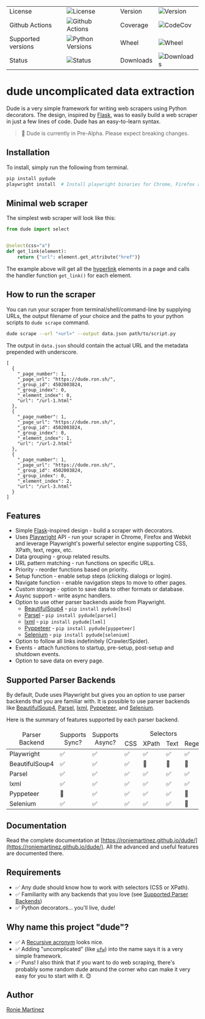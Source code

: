 <table>
    <tr>
        <td>License</td>
        <td><img src='https://img.shields.io/pypi/l/pydude.svg?style=for-the-badge' alt="License"></td>
        <td>Version</td>
        <td><img src='https://img.shields.io/pypi/v/pydude.svg?logo=pypi&style=for-the-badge' alt="Version"></td>
    </tr>
    <tr>
        <td>Github Actions</td>
        <td><img src='https://img.shields.io/github/workflow/status/roniemartinez/dude/Python?label=actions&logo=github%20actions&style=for-the-badge' alt="Github Actions"></td>
        <td>Coverage</td>
        <td><img src='https://img.shields.io/codecov/c/github/roniemartinez/dude/branch?label=codecov&logo=codecov&style=for-the-badge' alt="CodeCov"></td>
    </tr>
    <tr>
        <td>Supported versions</td>
        <td><img src='https://img.shields.io/pypi/pyversions/pydude.svg?logo=python&style=for-the-badge' alt="Python Versions"></td>
        <td>Wheel</td>
        <td><img src='https://img.shields.io/pypi/wheel/pydude.svg?style=for-the-badge' alt="Wheel"></td>
    </tr>
    <tr>
        <td>Status</td>
        <td><img src='https://img.shields.io/pypi/status/pydude.svg?style=for-the-badge' alt="Status"></td>
        <td>Downloads</td>
        <td><img src='https://img.shields.io/pypi/dm/pydude.svg?style=for-the-badge' alt="Downloads"></td>
    </tr>
</table>

# dude uncomplicated data extraction

Dude is a very simple framework for writing web scrapers using Python decorators.
The design, inspired by [Flask](https://github.com/pallets/flask), was to easily build a web scraper in just a few lines of code.
Dude has an easy-to-learn syntax.

> 🚨 Dude is currently in Pre-Alpha. Please expect breaking changes.

## Installation

To install, simply run the following from terminal.

```bash
pip install pydude
playwright install  # Install playwright binaries for Chrome, Firefox and Webkit.
```

## Minimal web scraper

The simplest web scraper will look like this:

```python
from dude import select


@select(css="a")
def get_link(element):
    return {"url": element.get_attribute("href")}
```

The example above will get all the [hyperlink](https://en.wikipedia.org/wiki/Hyperlink#HTML) elements in a page and calls the handler function `get_link()` for each element.

## How to run the scraper

You can run your scraper from terminal/shell/command-line by supplying URLs, the output filename of your choice and the paths to your python scripts to `dude scrape` command.

```bash
dude scrape --url "<url>" --output data.json path/to/script.py
```

The output in `data.json` should contain the actual URL and the metadata prepended with underscore.

```json5
[
  {
    "_page_number": 1,
    "_page_url": "https://dude.ron.sh/",
    "_group_id": 4502003824,
    "_group_index": 0,
    "_element_index": 0,
    "url": "/url-1.html"
  },
  {
    "_page_number": 1,
    "_page_url": "https://dude.ron.sh/",
    "_group_id": 4502003824,
    "_group_index": 0,
    "_element_index": 1,
    "url": "/url-2.html"
  },
  {
    "_page_number": 1,
    "_page_url": "https://dude.ron.sh/",
    "_group_id": 4502003824,
    "_group_index": 0,
    "_element_index": 2,
    "url": "/url-3.html"
  }
]
```

## Features

- Simple [Flask](https://github.com/pallets/flask)-inspired design - build a scraper with decorators.
- Uses [Playwright](https://playwright.dev/python/) API - run your scraper in Chrome, Firefox and Webkit and leverage Playwright's powerful selector engine supporting CSS, XPath, text, regex, etc.
- Data grouping - group related results.
- URL pattern matching - run functions on specific URLs.
- Priority - reorder functions based on priority.
- Setup function - enable setup steps (clicking dialogs or login).
- Navigate function - enable navigation steps to move to other pages.
- Custom storage - option to save data to other formats or database.
- Async support - write async handlers.
- Option to use other parser backends aside from Playwright.
  - [BeautifulSoup4](https://roniemartinez.github.io/dude/advanced/09_beautifulsoup4.html) - `pip install pydude[bs4]`
  - [Parsel](https://roniemartinez.github.io/dude/advanced/10_parsel.html) - `pip install pydude[parsel]`
  - [lxml](https://roniemartinez.github.io/dude/advanced/11_lxml.html) - `pip install pydude[lxml]`
  - [Pyppeteer](https://roniemartinez.github.io/dude/advanced/12_pyppeteer.html) - `pip install pydude[pyppeteer]`
  - [Selenium](https://roniemartinez.github.io/dude/advanced/13_selenium.html) - `pip install pydude[selenium]`
- Option to follow all links indefinitely (Crawler/Spider).
- Events - attach functions to startup, pre-setup, post-setup and shutdown events.
- Option to save data on every page.

## Supported Parser Backends

By default, Dude uses Playwright but gives you an option to use parser backends that you are familiar with.
It is possible to use parser backends like 
[BeautifulSoup4](https://roniemartinez.github.io/dude/advanced/09_beautifulsoup4.html), 
[Parsel](https://roniemartinez.github.io/dude/advanced/10_parsel.html),
[lxml](https://roniemartinez.github.io/dude/advanced/11_lxml.html),
[Pyppeteer](https://roniemartinez.github.io/dude/advanced/12_pyppeteer.html), 
and [Selenium](https://roniemartinez.github.io/dude/advanced/13_selenium.html).

Here is the summary of features supported by each parser backend.

<table>
<thead>
  <tr>
    <td rowspan="2" style='text-align:center;'>Parser Backend</td>
    <td rowspan="2" style='text-align:center;'>Supports<br>Sync?</td>
    <td rowspan="2" style='text-align:center;'>Supports<br>Async?</td>
    <td colspan="4" style='text-align:center;'>Selectors</td>
    <td rowspan="2" style='text-align:center;'><a href="https://roniemartinez.github.io/dude/advanced/01_setup.html">Setup<br>Handler</a></td>
    <td rowspan="2" style='text-align:center;'><a href="https://roniemartinez.github.io/dude/advanced/02_navigate.html">Navigate<br>Handler</a></td>
  </tr>
  <tr>
    <td>CSS</td>
    <td>XPath</td>
    <td>Text</td>
    <td>Regex</td>
  </tr>
</thead>
<tbody>
  <tr>
    <td>Playwright</td>
    <td>✅</td>
    <td>✅</td>
    <td>✅</td>
    <td>✅</td>
    <td>✅</td>
    <td>✅</td>
    <td>✅</td>
    <td>✅</td>
  </tr>
  <tr>
    <td>BeautifulSoup4</td>
    <td>✅</td>
    <td>✅</td>
    <td>✅</td>
    <td>🚫</td>
    <td>🚫</td>
    <td>🚫</td>
    <td>🚫</td>
    <td>🚫</td>
  </tr>
  <tr>
    <td>Parsel</td>
    <td>✅</td>
    <td>✅</td>
    <td>✅</td>
    <td>✅</td>
    <td>✅</td>
    <td>✅</td>
    <td>🚫</td>
    <td>🚫</td>
  </tr>
  <tr>
    <td>lxml</td>
    <td>✅</td>
    <td>✅</td>
    <td>✅</td>
    <td>✅</td>
    <td>✅</td>
    <td>✅</td>
    <td>🚫</td>
    <td>🚫</td>
  </tr>
  <tr>
    <td>Pyppeteer</td>
    <td>🚫</td>
    <td>✅</td>
    <td>✅</td>
    <td>✅</td>
    <td>✅</td>
    <td>🚫</td>
    <td>✅</td>
    <td>✅</td>
  </tr>
  <tr>
    <td>Selenium</td>
    <td>✅</td>
    <td>✅</td>
    <td>✅</td>
    <td>✅</td>
    <td>✅</td>
    <td>🚫</td>
    <td>✅</td>
    <td>✅</td>
  </tr>
</tbody>
</table>

## Documentation

Read the complete documentation at [https://roniemartinez.github.io/dude/](https://roniemartinez.github.io/dude/).
All the advanced and useful features are documented there.

## Requirements

- ✅ Any dude should know how to work with selectors (CSS or XPath).
- ✅ Familiarity with any backends that you love (see [Supported Parser Backends](#supported-parser-backends))
- ✅ Python decorators... you'll live, dude!

## Why name this project "dude"?

- ✅ A [Recursive acronym](https://en.wikipedia.org/wiki/Recursive_acronym) looks nice.
- ✅ Adding "uncomplicated" (like [`ufw`](https://wiki.ubuntu.com/UncomplicatedFirewall)) into the name says it is a very simple framework. 
- ✅ Puns! I also think that if you want to do web scraping, there's probably some random dude around the corner who can make it very easy for you to start with it. 😊

## Author

[Ronie Martinez](mailto:ronmarti18@gmail.com)
